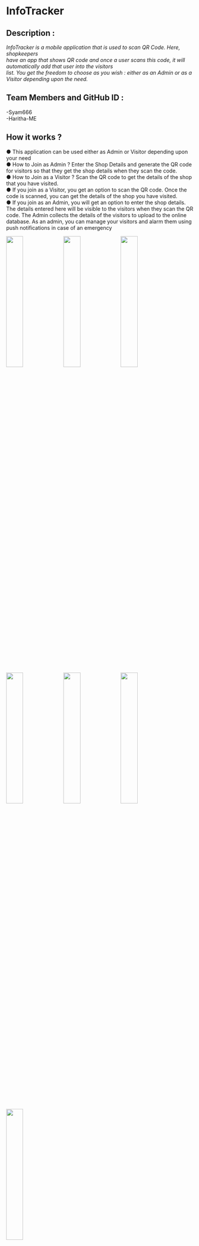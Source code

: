 #  InfoTracker
## Description : 
<i>InfoTracker is a mobile application that is used to scan QR Code. Here, shopkeepers <br>have an app that shows QR code and once a user scans this code, it will automatically add that user into the visitors <br> list. You get the freedom to choose as you wish : either as an Admin or as a Visitor depending upon the need.</i>
## Team Members and GitHub ID :
-Syam666<br>
-Haritha-ME
## How it works ?
● This application can be used either as Admin or Visitor depending upon your need <br>● How to Join as Admin ? Enter the Shop Details and generate the QR code for visitors so that they get the shop details when they scan the code. <br>● How to Join as a Visitor ? Scan the QR code to get the details of the shop that you have visited. <br>● If you join as a Visitor, you get an option to scan the QR code. Once the code is scanned, you can get the details of the shop you have visited. <br>● If you join as an Admin, you will get an option to enter the shop details. The details entered here will be visible to the visitors when they scan the QR code. The Admin collects the details of the visitors to upload to the online database. As an admin, you can manage your visitors and alarm them using push notifications in case of an emergency

<img src="https://user-images.githubusercontent.com/64770907/131341423-ccd1ae76-42f9-440c-b4e5-64a511c79728.png" width="30%" align="left" padding='50'/>
<img src="https://user-images.githubusercontent.com/64770907/131341435-d3e7de60-a6f5-4a09-aca0-197775a52cf7.png" width="30%" align="left" padding='50'/>
<img src="https://user-images.githubusercontent.com/64770907/131341445-6fc88457-a1ac-4ceb-ad3a-d789e715838c.png" width="30%" align="left" padding='50'/>
<img src="https://user-images.githubusercontent.com/64770907/131341450-24617b4a-a087-459f-9b09-791300b8d89a.png" width="30%" align="left" padding='50'/>
<img src="https://user-images.githubusercontent.com/64770907/131341455-da3f4cd1-5fc0-47dd-86b6-90932c52d465.png" width="30%" align="left" padding='50'/>
<img src="https://user-images.githubusercontent.com/64770907/131341462-efd36aca-b674-4727-b248-27b66c21d326.png" width="30%" align="left" padding='50'/>
<img src="https://user-images.githubusercontent.com/64770907/131341470-578fc0de-2020-404b-b4b2-efacb4f2b5ef.png" width="30%" align="left" padding='50'/>

